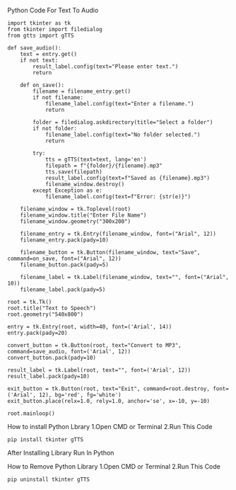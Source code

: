 Python Code For Text To Audio


    import tkinter as tk
    from tkinter import filedialog
    from gtts import gTTS

    def save_audio():
        text = entry.get()
        if not text:
            result_label.config(text="Please enter text.")
            return

        def on_save():
            filename = filename_entry.get()
            if not filename:
                filename_label.config(text="Enter a filename.")
                return

            folder = filedialog.askdirectory(title="Select a folder")
            if not folder:
                filename_label.config(text="No folder selected.")
                return

            try:
                tts = gTTS(text=text, lang='en')
                filepath = f"{folder}/{filename}.mp3"
                tts.save(filepath)
                result_label.config(text=f"Saved as {filename}.mp3")
                filename_window.destroy()
            except Exception as e:
                filename_label.config(text=f"Error: {str(e)}")

        filename_window = tk.Toplevel(root)
        filename_window.title("Enter File Name")
        filename_window.geometry("300x200")

        filename_entry = tk.Entry(filename_window, font=("Arial", 12))
        filename_entry.pack(pady=10)

        filename_button = tk.Button(filename_window, text="Save", command=on_save, font=("Arial", 12))
        filename_button.pack(pady=5)

        filename_label = tk.Label(filename_window, text="", font=("Arial", 10))
        filename_label.pack(pady=5)

    root = tk.Tk()
    root.title("Text to Speech")
    root.geometry("540x800")

    entry = tk.Entry(root, width=40, font=('Arial', 14))
    entry.pack(pady=20)

    convert_button = tk.Button(root, text="Convert to MP3", command=save_audio, font=('Arial', 12))
    convert_button.pack(pady=10)

    result_label = tk.Label(root, text="", font=('Arial', 12))
    result_label.pack(pady=10)

    exit_button = tk.Button(root, text="Exit", command=root.destroy, font=('Arial', 12), bg='red', fg='white')
    exit_button.place(relx=1.0, rely=1.0, anchor='se', x=-10, y=-10)

    root.mainloop()

How to install Python Lbrary
  1.Open CMD or Terminal 
  2.Run This Code
  
    pip install tkinter gTTS

After Installing Library
Run In Python

How to Remove Python Library
   1.Open CMD or Terminal
   2.Run This Code

    pip uninstall tkinter gTTS


